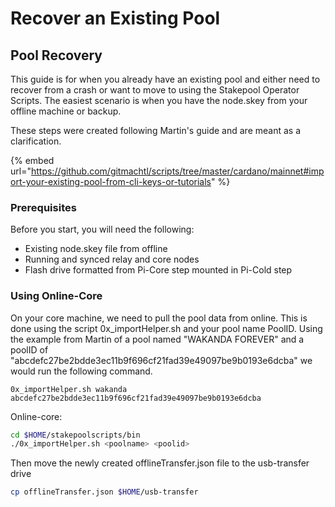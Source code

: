 # Recover an Existing Pool

## Pool Recovery

This guide is for when you already have an existing pool and either need to recover from a crash or want to move to using the Stakepool Operator Scripts. The easiest scenario is when you have the node.skey from your offline machine or backup. 

These steps were created following Martin's guide and are meant as a clarification.

{% embed url="https://github.com/gitmachtl/scripts/tree/master/cardano/mainnet#import-your-existing-pool-from-cli-keys-or-tutorials" %}

### Prerequisites 

Before you start, you will need the following:

- Existing node.skey file from offline
- Running and synced relay and core nodes
- Flash drive formatted from Pi-Core step mounted in Pi-Cold step


### Using Online-Core

On your core machine, we need to pull the pool data from online. This is done using the script 0x_importHelper.sh and your pool name PoolID.  Using the example from Martin of a pool named "WAKANDA FOREVER" and a poolID of "abcdefc27be2bdde3ec11b9f696cf21fad39e49097be9b0193e6dcba" we would run the following command. 


```0x_importHelper.sh wakanda abcdefc27be2bdde3ec11b9f696cf21fad39e49097be9b0193e6dcba```

Online-core:

```bash
cd $HOME/stakepoolscripts/bin
./0x_importHelper.sh <poolname> <poolid>
```

Then move the newly created offlineTransfer.json file to the usb-transfer drive

```bash
cp offlineTransfer.json $HOME/usb-transfer
```

